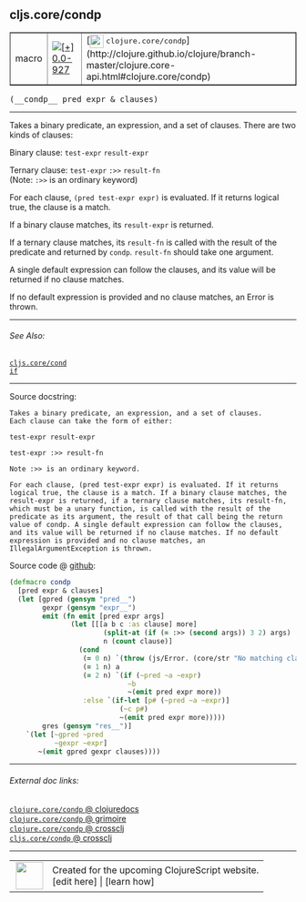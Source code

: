 ## cljs.core/condp



 <table border="1">
<tr>
<td>macro</td>
<td><a href="https://github.com/cljsinfo/cljs-api-docs/tree/0.0-927"><img valign="middle" alt="[+] 0.0-927" title="Added in 0.0-927" src="https://img.shields.io/badge/+-0.0--927-lightgrey.svg"></a> </td>
<td>
[<img height="24px" valign="middle" src="http://i.imgur.com/1GjPKvB.png"> <samp>clojure.core/condp</samp>](http://clojure.github.io/clojure/branch-master/clojure.core-api.html#clojure.core/condp)
</td>
</tr>
</table>


 <samp>
(__condp__ pred expr & clauses)<br>
</samp>

---

Takes a binary predicate, an expression, and a set of clauses. There are two
kinds of clauses:

Binary clause: `test-expr` `result-expr`

Ternary clause: `test-expr` `:>>` `result-fn`<br />
(Note: `:>>` is an ordinary keyword)

For each clause, `(pred test-expr expr)` is evaluated. If it returns logical
true, the clause is a match.

If a binary clause matches, its `result-expr` is returned.

If a ternary clause matches, its `result-fn` is called with the result of the
predicate and returned by `condp`. `result-fn` should take one argument.

A single default expression can follow the clauses, and its value will be
returned if no clause matches.

If no default expression is provided and no clause matches, an Error is thrown.

---


###### See Also:

[`cljs.core/cond`](cljs.core_cond.md)<br>
[`if`](special_if.md)<br>

---


Source docstring:

```
Takes a binary predicate, an expression, and a set of clauses.
Each clause can take the form of either:

test-expr result-expr

test-expr :>> result-fn

Note :>> is an ordinary keyword.

For each clause, (pred test-expr expr) is evaluated. If it returns
logical true, the clause is a match. If a binary clause matches, the
result-expr is returned, if a ternary clause matches, its result-fn,
which must be a unary function, is called with the result of the
predicate as its argument, the result of that call being the return
value of condp. A single default expression can follow the clauses,
and its value will be returned if no clause matches. If no default
expression is provided and no clause matches, an
IllegalArgumentException is thrown.
```


Source code @ [github](https://github.com/clojure/clojurescript/blob/r1820/src/clj/cljs/core.clj#L907-L947):

```clj
(defmacro condp
  [pred expr & clauses]
  (let [gpred (gensym "pred__")
        gexpr (gensym "expr__")
        emit (fn emit [pred expr args]
               (let [[[a b c :as clause] more]
                       (split-at (if (= :>> (second args)) 3 2) args)
                       n (count clause)]
                 (cond
                  (= 0 n) `(throw (js/Error. (core/str "No matching clause: " ~expr)))
                  (= 1 n) a
                  (= 2 n) `(if (~pred ~a ~expr)
                             ~b
                             ~(emit pred expr more))
                  :else `(if-let [p# (~pred ~a ~expr)]
                           (~c p#)
                           ~(emit pred expr more)))))
        gres (gensym "res__")]
    `(let [~gpred ~pred
           ~gexpr ~expr]
       ~(emit gpred gexpr clauses))))
```

<!--
Repo - tag - source tree - lines:

 <pre>
clojurescript @ r1820
└── src
    └── clj
        └── cljs
            └── <ins>[core.clj:907-947](https://github.com/clojure/clojurescript/blob/r1820/src/clj/cljs/core.clj#L907-L947)</ins>
</pre>

-->

---



###### External doc links:

[`clojure.core/condp` @ clojuredocs](http://clojuredocs.org/clojure.core/condp)<br>
[`clojure.core/condp` @ grimoire](http://conj.io/store/v1/org.clojure/clojure/1.7.0-beta3/clj/clojure.core/condp/)<br>
[`clojure.core/condp` @ crossclj](http://crossclj.info/fun/clojure.core/condp.html)<br>
[`cljs.core/condp` @ crossclj](http://crossclj.info/fun/cljs.core/condp.html)<br>

---

 <table>
<tr><td>
<img valign="middle" align="right" width="48px" src="http://i.imgur.com/Hi20huC.png">
</td><td>
Created for the upcoming ClojureScript website.<br>
[edit here] | [learn how]
</td></tr></table>

[edit here]:https://github.com/cljsinfo/cljs-api-docs/blob/master/cljsdoc/cljs.core_condp.cljsdoc
[learn how]:https://github.com/cljsinfo/cljs-api-docs/wiki/cljsdoc-files

<!--

This information was too distracting to show to readers, but I'll leave it
commented here since it is helpful to:

- pretty-print the data used to generate this document
- and show how to retrieve that data



The API data for this symbol:

```clj
{:description "Takes a binary predicate, an expression, and a set of clauses. There are two\nkinds of clauses:\n\nBinary clause: `test-expr` `result-expr`\n\nTernary clause: `test-expr` `:>>` `result-fn`<br />\n(Note: `:>>` is an ordinary keyword)\n\nFor each clause, `(pred test-expr expr)` is evaluated. If it returns logical\ntrue, the clause is a match.\n\nIf a binary clause matches, its `result-expr` is returned.\n\nIf a ternary clause matches, its `result-fn` is called with the result of the\npredicate and returned by `condp`. `result-fn` should take one argument.\n\nA single default expression can follow the clauses, and its value will be\nreturned if no clause matches.\n\nIf no default expression is provided and no clause matches, an Error is thrown.",
 :ns "cljs.core",
 :name "condp",
 :signature ["[pred expr & clauses]"],
 :history [["+" "0.0-927"]],
 :type "macro",
 :related ["cljs.core/cond" "special/if"],
 :full-name-encode "cljs.core_condp",
 :source {:code "(defmacro condp\n  [pred expr & clauses]\n  (let [gpred (gensym \"pred__\")\n        gexpr (gensym \"expr__\")\n        emit (fn emit [pred expr args]\n               (let [[[a b c :as clause] more]\n                       (split-at (if (= :>> (second args)) 3 2) args)\n                       n (count clause)]\n                 (cond\n                  (= 0 n) `(throw (js/Error. (core/str \"No matching clause: \" ~expr)))\n                  (= 1 n) a\n                  (= 2 n) `(if (~pred ~a ~expr)\n                             ~b\n                             ~(emit pred expr more))\n                  :else `(if-let [p# (~pred ~a ~expr)]\n                           (~c p#)\n                           ~(emit pred expr more)))))\n        gres (gensym \"res__\")]\n    `(let [~gpred ~pred\n           ~gexpr ~expr]\n       ~(emit gpred gexpr clauses))))",
          :title "Source code",
          :repo "clojurescript",
          :tag "r1820",
          :filename "src/clj/cljs/core.clj",
          :lines [907 947]},
 :full-name "cljs.core/condp",
 :clj-symbol "clojure.core/condp",
 :docstring "Takes a binary predicate, an expression, and a set of clauses.\nEach clause can take the form of either:\n\ntest-expr result-expr\n\ntest-expr :>> result-fn\n\nNote :>> is an ordinary keyword.\n\nFor each clause, (pred test-expr expr) is evaluated. If it returns\nlogical true, the clause is a match. If a binary clause matches, the\nresult-expr is returned, if a ternary clause matches, its result-fn,\nwhich must be a unary function, is called with the result of the\npredicate as its argument, the result of that call being the return\nvalue of condp. A single default expression can follow the clauses,\nand its value will be returned if no clause matches. If no default\nexpression is provided and no clause matches, an\nIllegalArgumentException is thrown."}

```

Retrieve the API data for this symbol:

```clj
;; from Clojure REPL
(require '[clojure.edn :as edn])
(-> (slurp "https://raw.githubusercontent.com/cljsinfo/cljs-api-docs/catalog/cljs-api.edn")
    (edn/read-string)
    (get-in [:symbols "cljs.core/condp"]))
```

-->
